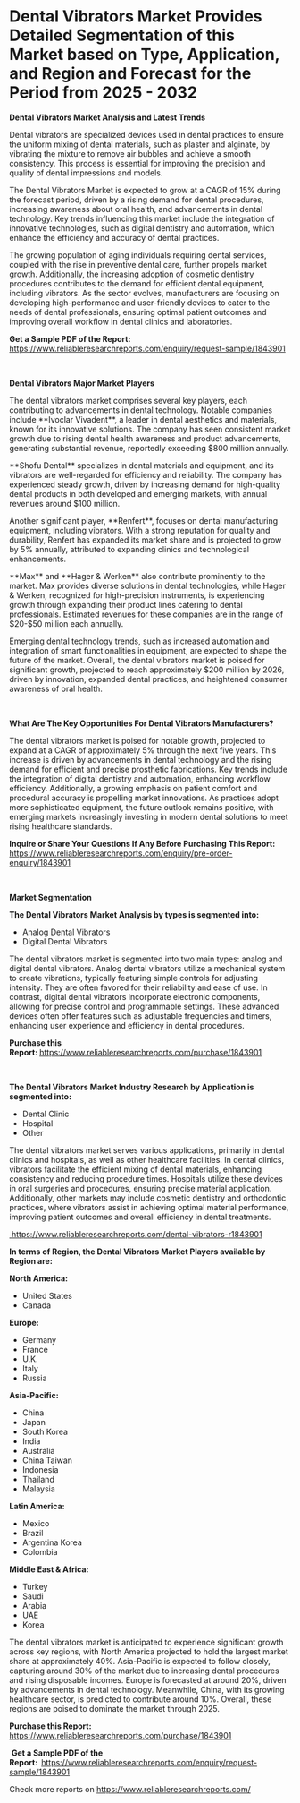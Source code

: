 <p><h1>Dental Vibrators Market Provides Detailed Segmentation of this Market based on Type, Application, and Region and Forecast for the Period from 2025 - 2032</h1></p><p><strong>Dental Vibrators Market Analysis and Latest Trends</strong></p>
<p><p>Dental vibrators are specialized devices used in dental practices to ensure the uniform mixing of dental materials, such as plaster and alginate, by vibrating the mixture to remove air bubbles and achieve a smooth consistency. This process is essential for improving the precision and quality of dental impressions and models.</p><p>The Dental Vibrators Market is expected to grow at a CAGR of 15% during the forecast period, driven by a rising demand for dental procedures, increasing awareness about oral health, and advancements in dental technology. Key trends influencing this market include the integration of innovative technologies, such as digital dentistry and automation, which enhance the efficiency and accuracy of dental practices. </p><p>The growing population of aging individuals requiring dental services, coupled with the rise in preventive dental care, further propels market growth. Additionally, the increasing adoption of cosmetic dentistry procedures contributes to the demand for efficient dental equipment, including vibrators. As the sector evolves, manufacturers are focusing on developing high-performance and user-friendly devices to cater to the needs of dental professionals, ensuring optimal patient outcomes and improving overall workflow in dental clinics and laboratories.</p></p>
<p><strong>Get a Sample PDF of the Report:&nbsp;</strong> <a href="https://www.reliableresearchreports.com/enquiry/request-sample/1843901?utm_campaign=2487&utm_medium=2&utm_source=Github&utm_content=ia&utm_term=05032025&utm_id=dental-vibrators">https://www.reliableresearchreports.com/enquiry/request-sample/1843901</a></p>
<p>&nbsp;</p>
<p><strong>Dental Vibrators Major Market Players</strong></p>
<p><p>The dental vibrators market comprises several key players, each contributing to advancements in dental technology. Notable companies include **Ivoclar Vivadent**, a leader in dental aesthetics and materials, known for its innovative solutions. The company has seen consistent market growth due to rising dental health awareness and product advancements, generating substantial revenue, reportedly exceeding $800 million annually.</p><p>**Shofu Dental** specializes in dental materials and equipment, and its vibrators are well-regarded for efficiency and reliability. The company has experienced steady growth, driven by increasing demand for high-quality dental products in both developed and emerging markets, with annual revenues around $100 million.</p><p>Another significant player, **Renfert**, focuses on dental manufacturing equipment, including vibrators. With a strong reputation for quality and durability, Renfert has expanded its market share and is projected to grow by 5% annually, attributed to expanding clinics and technological enhancements.</p><p>**Max** and **Hager & Werken** also contribute prominently to the market. Max provides diverse solutions in dental technologies, while Hager & Werken, recognized for high-precision instruments, is experiencing growth through expanding their product lines catering to dental professionals. Estimated revenues for these companies are in the range of $20-$50 million each annually.</p><p>Emerging dental technology trends, such as increased automation and integration of smart functionalities in equipment, are expected to shape the future of the market. Overall, the dental vibrators market is poised for significant growth, projected to reach approximately $200 million by 2026, driven by innovation, expanded dental practices, and heightened consumer awareness of oral health.</p></p>
<p>&nbsp;</p>
<p><strong>What Are The Key Opportunities For Dental Vibrators Manufacturers?</strong></p>
<p><p>The dental vibrators market is poised for notable growth, projected to expand at a CAGR of approximately 5% through the next five years. This increase is driven by advancements in dental technology and the rising demand for efficient and precise prosthetic fabrications. Key trends include the integration of digital dentistry and automation, enhancing workflow efficiency. Additionally, a growing emphasis on patient comfort and procedural accuracy is propelling market innovations. As practices adopt more sophisticated equipment, the future outlook remains positive, with emerging markets increasingly investing in modern dental solutions to meet rising healthcare standards.</p></p>
<p><strong>Inquire or Share Your Questions If Any Before Purchasing This Report:</strong> <a href="https://www.reliableresearchreports.com/enquiry/pre-order-enquiry/1843901?utm_campaign=2487&utm_medium=2&utm_source=Github&utm_content=ia&utm_term=05032025&utm_id=dental-vibrators">https://www.reliableresearchreports.com/enquiry/pre-order-enquiry/1843901</a></p>
<p>&nbsp;</p>
<p><strong>Market Segmentation</strong></p>
<p><strong>The Dental Vibrators Market Analysis by types is segmented into:</strong></p>
<p><ul><li>Analog Dental Vibrators</li><li>Digital Dental Vibrators</li></ul></p>
<p><p>The dental vibrators market is segmented into two main types: analog and digital dental vibrators. Analog dental vibrators utilize a mechanical system to create vibrations, typically featuring simple controls for adjusting intensity. They are often favored for their reliability and ease of use. In contrast, digital dental vibrators incorporate electronic components, allowing for precise control and programmable settings. These advanced devices often offer features such as adjustable frequencies and timers, enhancing user experience and efficiency in dental procedures.</p></p>
<p><strong>Purchase this Report:&nbsp;</strong><a href="https://www.reliableresearchreports.com/purchase/1843901?utm_campaign=2487&utm_medium=2&utm_source=Github&utm_content=ia&utm_term=05032025&utm_id=dental-vibrators">https://www.reliableresearchreports.com/purchase/1843901</a></p>
<p>&nbsp;</p>
<p><strong>The Dental Vibrators Market Industry Research by Application is segmented into:</strong></p>
<p><ul><li>Dental Clinic</li><li>Hospital</li><li>Other</li></ul></p>
<p><p>The dental vibrators market serves various applications, primarily in dental clinics and hospitals, as well as other healthcare facilities. In dental clinics, vibrators facilitate the efficient mixing of dental materials, enhancing consistency and reducing procedure times. Hospitals utilize these devices in oral surgeries and procedures, ensuring precise material application. Additionally, other markets may include cosmetic dentistry and orthodontic practices, where vibrators assist in achieving optimal material performance, improving patient outcomes and overall efficiency in dental treatments.</p></p>
<p><a href="https://www.reliableresearchreports.com/dental-vibrators-r1843901?utm_campaign=2487&utm_medium=2&utm_source=Github&utm_content=ia&utm_term=05032025&utm_id=dental-vibrators">&nbsp;https://www.reliableresearchreports.com/dental-vibrators-r1843901</a></p>
<p><strong>In terms of Region, the Dental Vibrators Market Players available by Region are:</strong></p>
<p>
    <p> <strong> North America: </strong>
        <ul>
            <li>United States</li>
            <li>Canada</li>
        </ul>
        </p> 
    <p> <strong> Europe: </strong>
        <ul>
            <li>Germany</li>
            <li>France</li>
            <li>U.K.</li>
            <li>Italy</li>
            <li>Russia</li>
        </ul>
        </p> 
    <p> <strong> Asia-Pacific: </strong>
        <ul>
            <li>China</li>
            <li>Japan</li>
            <li>South Korea</li>
            <li>India</li>
            <li>Australia</li>
            <li>China Taiwan</li>
            <li>Indonesia</li>
            <li>Thailand</li>
            <li>Malaysia</li>
        </ul>
        </p> 
    <p> <strong> Latin America: </strong>
        <ul>
            <li>Mexico</li>
            <li>Brazil</li>
            <li>Argentina Korea</li>
            <li>Colombia</li>
        </ul>
        </p> 
    <p> <strong> Middle East & Africa: </strong>
        <ul>
            <li>Turkey</li>
            <li>Saudi</li>
            <li>Arabia</li>
            <li>UAE</li>
            <li>Korea</li>
        </ul>
    </p>
    </p>
<p><p>The dental vibrators market is anticipated to experience significant growth across key regions, with North America projected to hold the largest market share at approximately 40%. Asia-Pacific is expected to follow closely, capturing around 30% of the market due to increasing dental procedures and rising disposable incomes. Europe is forecasted at around 20%, driven by advancements in dental technology. Meanwhile, China, with its growing healthcare sector, is predicted to contribute around 10%. Overall, these regions are poised to dominate the market through 2025.</p></p>
<p><strong>Purchase this Report: </strong><a href="https://www.reliableresearchreports.com/purchase/1843901?utm_campaign=2487&utm_medium=2&utm_source=Github&utm_content=ia&utm_term=05032025&utm_id=dental-vibrators">https://www.reliableresearchreports.com/purchase/1843901</a></p>
<p>&nbsp;<strong>Get a Sample PDF of the Report:&nbsp;&nbsp;</strong><a href="https://www.reliableresearchreports.com/enquiry/request-sample/1843901?utm_campaign=2487&utm_medium=2&utm_source=Github&utm_content=ia&utm_term=05032025&utm_id=dental-vibrators">https://www.reliableresearchreports.com/enquiry/request-sample/1843901</a></p>
<p><strong></strong></p>
<p>Check more reports on <a href="https://www.reliableresearchreports.com/?utm_campaign=2487&utm_medium=2&utm_source=Github&utm_content=ia&utm_term=05032025&utm_id=dental-vibrators">https://www.reliableresearchreports.com/</a></p>